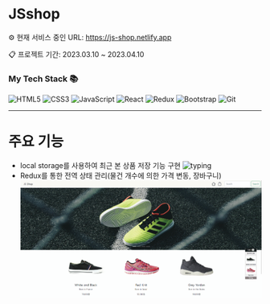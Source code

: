 # JSshop

⚙ 현재 서비스 중인 URL: <https://js-shop.netlify.app>

📋 프로젝트 기간: 2023.03.10 ~ 2023.04.10

<h3> My Tech Stack 📚</h3>

![HTML5](https://img.shields.io/badge/-HTML5-F05032?style=for-the-badge&logo=html5&logoColor=ffffff)
![CSS3](https://img.shields.io/badge/-CSS3-007ACC?style=for-the-badge&logo=css3)
![JavaScript](https://img.shields.io/badge/-JavaScript-%23F7DF1C?style=for-the-badge&logo=javascript&logoColor=000000&labelColor=%23F7DF1C&color=%23FFCE5A)
![React](https://img.shields.io/badge/-React-222222?style=for-the-badge&logo=react)
![Redux](https://img.shields.io/badge/-Redux-764ABC?style=for-the-badge&logo=redux)
![Bootstrap](https://img.shields.io/badge/-Bootstrap-764ABC?style=for-the-badge&logo=bootstrap&logoColor=ffffff)
![Git](https://img.shields.io/badge/-Git-F05032?style=for-the-badge&logo=git&logoColor=ffffff)

<hr/>

# 주요 기능

- local storage를 사용하여 최근 본 상품 저장 기능 구현
  ![typing](/public/img/local_storage.gif)
- Redux를 통한 전역 상태 관리(물건 개수에 의한 가격 변동, 장바구니)
  ![typing](/public/img/redux.gif)
